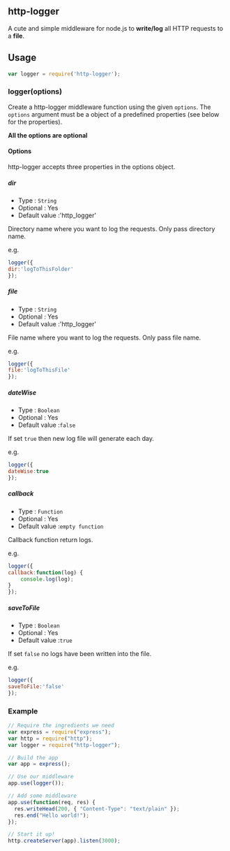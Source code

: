 ## http-logger
A cute and simple middleware for node.js to **write/log** all HTTP requests to a **file**. 

## Usage

```javascript 
var logger = require('http-logger');
```

### logger(options)
 
Create a http-logger middleware function using the given `options`.
The `options` argument must be a object of a predefined properties (see below for the properties).

**All the options are optional**

#### Options

http-logger accepts three properties in the options object.

##### dir 

- Type : `String`
- Optional : Yes
- Default value :'http_logger'

Directory name where you want to log the requests.
Only pass directory name.

e.g. 

```javascript
logger({
dir:'logToThisFolder'
});
```
##### file

- Type : `String`
- Optional : Yes
- Default value :'http_logger'

File name where you want to log the requests.
Only pass file name.

e.g. 

```javascript
logger({
file:'logToThisFile'
});
```
##### dateWise 

- Type : `Boolean`
- Optional : Yes
- Default value :`false`

If set `true` then new log file will generate each day.

e.g. 

```javascript
logger({
dateWise:true
});
```

##### callback 

- Type : `Function`
- Optional : Yes
- Default value :`empty function`

Callback function return logs.

e.g. 

```javascript
logger({
callback:function(log) {
    console.log(log);
}
});
```

##### saveToFile 

- Type : `Boolean`
- Optional : Yes
- Default value :`true`

If set `false` no logs have been written into the file.

e.g. 

```javascript
logger({
saveToFile:'false'
});
```

### Example

```javascript
// Require the ingredients we need
var express = require("express");
var http = require("http");
var logger = require("http-logger");

// Build the app
var app = express();

// Use our middleware
app.use(logger());

// Add some middleware
app.use(function(req, res) {
  res.writeHead(200, { "Content-Type": "text/plain" });
  res.end("Hello world!");
});

// Start it up!
http.createServer(app).listen(3000);
```



